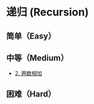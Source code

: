 # 递归 (Recursion)


## 简单（Easy）


## 中等（Medium）

- [2. 两数相加](https://leetcode-cn.com/problems/add-two-numbers/)

## 困难（Hard）
